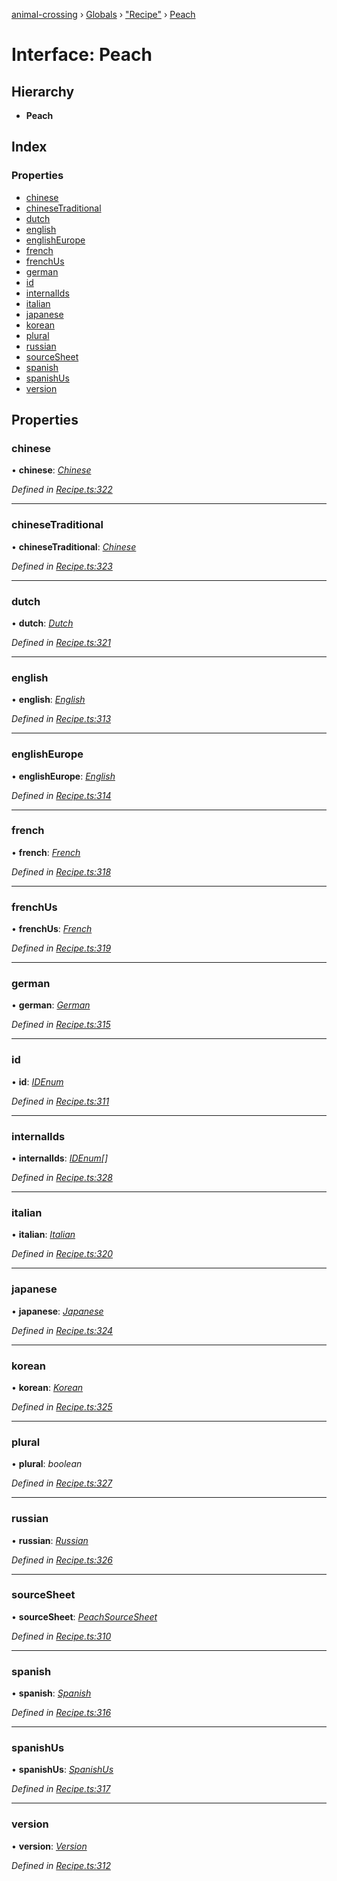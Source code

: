 [animal-crossing](../README.md) › [Globals](../globals.md) › ["Recipe"](../modules/_recipe_.md) › [Peach](_recipe_.peach.md)

# Interface: Peach

## Hierarchy

* **Peach**

## Index

### Properties

* [chinese](_recipe_.peach.md#chinese)
* [chineseTraditional](_recipe_.peach.md#chinesetraditional)
* [dutch](_recipe_.peach.md#dutch)
* [english](_recipe_.peach.md#english)
* [englishEurope](_recipe_.peach.md#englisheurope)
* [french](_recipe_.peach.md#french)
* [frenchUs](_recipe_.peach.md#frenchus)
* [german](_recipe_.peach.md#german)
* [id](_recipe_.peach.md#id)
* [internalIds](_recipe_.peach.md#internalids)
* [italian](_recipe_.peach.md#italian)
* [japanese](_recipe_.peach.md#japanese)
* [korean](_recipe_.peach.md#korean)
* [plural](_recipe_.peach.md#plural)
* [russian](_recipe_.peach.md#russian)
* [sourceSheet](_recipe_.peach.md#sourcesheet)
* [spanish](_recipe_.peach.md#spanish)
* [spanishUs](_recipe_.peach.md#spanishus)
* [version](_recipe_.peach.md#version)

## Properties

###  chinese

• **chinese**: *[Chinese](../enums/_recipe_.chinese.md)*

*Defined in [Recipe.ts:322](https://github.com/Norviah/animal-crossing/blob/4ac4ba9/module/types/Recipe.ts#L322)*

___

###  chineseTraditional

• **chineseTraditional**: *[Chinese](../enums/_recipe_.chinese.md)*

*Defined in [Recipe.ts:323](https://github.com/Norviah/animal-crossing/blob/4ac4ba9/module/types/Recipe.ts#L323)*

___

###  dutch

• **dutch**: *[Dutch](../enums/_recipe_.dutch.md)*

*Defined in [Recipe.ts:321](https://github.com/Norviah/animal-crossing/blob/4ac4ba9/module/types/Recipe.ts#L321)*

___

###  english

• **english**: *[English](../enums/_recipe_.english.md)*

*Defined in [Recipe.ts:313](https://github.com/Norviah/animal-crossing/blob/4ac4ba9/module/types/Recipe.ts#L313)*

___

###  englishEurope

• **englishEurope**: *[English](../enums/_recipe_.english.md)*

*Defined in [Recipe.ts:314](https://github.com/Norviah/animal-crossing/blob/4ac4ba9/module/types/Recipe.ts#L314)*

___

###  french

• **french**: *[French](../enums/_recipe_.french.md)*

*Defined in [Recipe.ts:318](https://github.com/Norviah/animal-crossing/blob/4ac4ba9/module/types/Recipe.ts#L318)*

___

###  frenchUs

• **frenchUs**: *[French](../enums/_recipe_.french.md)*

*Defined in [Recipe.ts:319](https://github.com/Norviah/animal-crossing/blob/4ac4ba9/module/types/Recipe.ts#L319)*

___

###  german

• **german**: *[German](../enums/_recipe_.german.md)*

*Defined in [Recipe.ts:315](https://github.com/Norviah/animal-crossing/blob/4ac4ba9/module/types/Recipe.ts#L315)*

___

###  id

• **id**: *[IDEnum](../enums/_recipe_.idenum.md)*

*Defined in [Recipe.ts:311](https://github.com/Norviah/animal-crossing/blob/4ac4ba9/module/types/Recipe.ts#L311)*

___

###  internalIds

• **internalIds**: *[IDEnum](../enums/_recipe_.idenum.md)[]*

*Defined in [Recipe.ts:328](https://github.com/Norviah/animal-crossing/blob/4ac4ba9/module/types/Recipe.ts#L328)*

___

###  italian

• **italian**: *[Italian](../enums/_recipe_.italian.md)*

*Defined in [Recipe.ts:320](https://github.com/Norviah/animal-crossing/blob/4ac4ba9/module/types/Recipe.ts#L320)*

___

###  japanese

• **japanese**: *[Japanese](../enums/_recipe_.japanese.md)*

*Defined in [Recipe.ts:324](https://github.com/Norviah/animal-crossing/blob/4ac4ba9/module/types/Recipe.ts#L324)*

___

###  korean

• **korean**: *[Korean](../enums/_recipe_.korean.md)*

*Defined in [Recipe.ts:325](https://github.com/Norviah/animal-crossing/blob/4ac4ba9/module/types/Recipe.ts#L325)*

___

###  plural

• **plural**: *boolean*

*Defined in [Recipe.ts:327](https://github.com/Norviah/animal-crossing/blob/4ac4ba9/module/types/Recipe.ts#L327)*

___

###  russian

• **russian**: *[Russian](../enums/_recipe_.russian.md)*

*Defined in [Recipe.ts:326](https://github.com/Norviah/animal-crossing/blob/4ac4ba9/module/types/Recipe.ts#L326)*

___

###  sourceSheet

• **sourceSheet**: *[PeachSourceSheet](../enums/_recipe_.peachsourcesheet.md)*

*Defined in [Recipe.ts:310](https://github.com/Norviah/animal-crossing/blob/4ac4ba9/module/types/Recipe.ts#L310)*

___

###  spanish

• **spanish**: *[Spanish](../enums/_recipe_.spanish.md)*

*Defined in [Recipe.ts:316](https://github.com/Norviah/animal-crossing/blob/4ac4ba9/module/types/Recipe.ts#L316)*

___

###  spanishUs

• **spanishUs**: *[SpanishUs](../enums/_recipe_.spanishus.md)*

*Defined in [Recipe.ts:317](https://github.com/Norviah/animal-crossing/blob/4ac4ba9/module/types/Recipe.ts#L317)*

___

###  version

• **version**: *[Version](../enums/_recipe_.version.md)*

*Defined in [Recipe.ts:312](https://github.com/Norviah/animal-crossing/blob/4ac4ba9/module/types/Recipe.ts#L312)*
